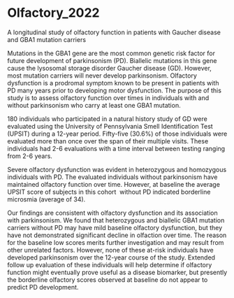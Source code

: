 # Olfactory_2022
A longitudinal study of olfactory function in patients with Gaucher disease and GBA1 mutation carriers

Mutations in the GBA1 gene are the most common genetic risk factor for future development of parkinsonism (PD). Biallelic mutations in this gene cause the lysosomal storage disorder Gaucher disease (GD). However, most mutation carriers will never develop parkinsonism. Olfactory dysfunction is a prodromal symptom known to be present in patients with PD many years prior to developing motor dysfunction. The purpose of this study is to assess olfactory function over times in individuals with and without parkinsonism who carry at least one GBA1 mutation.

180 individuals who participated in a natural history study of GD were evaluated using the University of Pennsylvania Smell Identification Test (UPSIT) during a 12-year period. Fifty-five (30.6%) of those individuals were evaluated more than once over the span of their multiple visits. These individuals had 2-6 evaluations with a time interval between testing ranging from 2-6 years.

Severe olfactory dysfunction was evident in heterozygous and homozygous individuals with PD.  The evaluated individuals without parkinsonism have maintained olfactory function over time. However, at baseline the average UPSIT score of subjects in this cohort  without PD indicated borderline microsmia (average of 34).

Our findings are consistent with olfactory dysfunction and its association with parkinsonism. We found that heterozygous and biallelic GBA1 mutation carriers without PD may have mild baseline olfactory dysfunction, but they have not demonstrated significant decline in olfaction over time. The reason for the baseline low scores merits further investigation and may result from other unrelated factors. However,  none of these at-risk individuals have developed parkinsonism over the 12-year course of the study. Extended follow up evaluation of these individuals will help determine if olfactory function might eventually prove useful as a disease biomarker, but presently the borderline olfactory scores observed at baseline do not appear to predict PD development.
